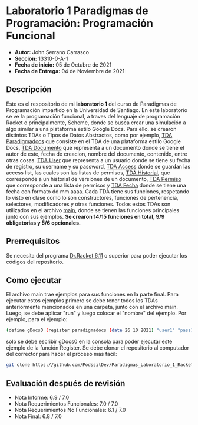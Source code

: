 # Laboratorio 1 Paradigmas de Programación: Programación Funcional
* **Autor:** John Serrano Carrasco
* **Seccion:** 13310-0-A-1
* **Fecha de inicio:** 05 de Octubre de 2021
* **Fecha de Entrega:** 04 de Noviembre de 2021

## Descripción
Este es el respositorio de mi **laboratorio 1** del curso de Paradigmas de Programación impartido en la Universidad de Santiago. En este laboratorio se ve la programación funcional, a traves del lenguaje de programación Racket o principalmente, Scheme, donde se busca crear una simulación a algo similar a una plataforma estilo Google Docs.
Para ello, se crearon distintos TDAs o Tipos de Datos Abstractos, como por ejemplo, [TDA Paradigmadocs](https://github.com/PodssilDev/Paradigmas_Laboratorio_1_Racket_Scheme/blob/main/TDAParadigmadocs.rkt) que consiste en el TDA de una plataforma estilo Google Docs, [TDA Documento](https://github.com/PodssilDev/Paradigmas_Laboratorio_1_Racket_Scheme/blob/main/TDADocumento.rkt) que representa a un documento donde se tiene el autor de este, fecha de creacion, nombre del documento, contenido, entre otras cosas. [TDA User](https://github.com/PodssilDev/Paradigmas_Laboratorio_1_Racket_Scheme/blob/main/TDAUser.rkt) que representa a un usuario donde se tiene su fecha de registro, su username y su password, [TDA Access](https://github.com/PodssilDev/Paradigmas_Laboratorio_1_Racket_Scheme/blob/main/TDAAccess.rkt) donde se guardan las access list, las cuales son las listas de permisos, [TDA Historial](https://github.com/PodssilDev/Paradigmas_Laboratorio_1_Racket_Scheme/blob/main/TDAHistorial.rkt), que corresponde a un historial de versiones de un documento, [TDA Permiso](https://github.com/PodssilDev/Paradigmas_Laboratorio_1_Racket_Scheme/blob/main/TDAPermiso.rkt) que corresponde a una lista de permisos 
y [TDA Fecha](https://github.com/PodssilDev/Paradigmas_Laboratorio_1_Racket_Scheme/blob/main/TDAFecha.rkt) donde se tiene una fecha con formato dd mm aaaa. Cada TDA tiene sus funciones, respetando lo visto en clase como lo son constructores, funciones de pertenencia, selectores, modificadores y otras funciones.
Todos estos TDAs son utilizados en el archivo [main](https://github.com/PodssilDev/Paradigmas_Laboratorio_1_Racket_Scheme/blob/main/main.rkt), donde se tienen las funciones principales junto con sus ejemplos. **Se crearon 14/15 funciones en total, 9/9 obligatorias y 5/6 opcionales.**
## Prerrequisitos
Se necesita del programa [Dr.Racket 6.11](https://download.racket-lang.org) o superior para poder ejecutar los códigos del repositorio.
## Como ejecutar
El archivo main trae ejemplos para sus funciones en la parte final. Para ejecutar estos ejemplos primero se debe tener todos los TDAs anteriormente mencionados en una carpeta, junto con el archivo main. Luego, se debe aplicar "run" y luego colocar el "nombre" del ejemplo. Por ejemplo, para el ejemplo: 
```sh
(define gDocs0 (register paradigmadocs (date 26 10 2021) "user1" "pass1"))
```
solo se debe escribir gDocs0 en la consola para poder ejecutar este ejemplo de la función Register.
Se debe clonar el repositorio al computador del corrector para hacer el proceso mas facil:
```sh
git clone https://github.com/PodssilDev/Paradigmas_Laboratorio_1_Racket_Scheme.git
```

## Evaluación después de revisión
* Nota Informe: 6.9 / 7.0
* Nota Requerimientos Funcionales: 7.0 / 7.0
* Nota Requerimientos No Funcionales: 6.1 / 7.0
* Nota Final: 6.8 / 7.0
